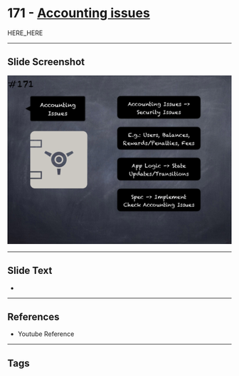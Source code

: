 # 171 - [Accounting issues](Accounting%20issues.md)

HERE_HERE

___
## Slide Screenshot
![0171.png](../images/pitfalls_and_best_practices201/171.png)
___
## Slide Text
- 
___
## References
- Youtube Reference
___
## Tags